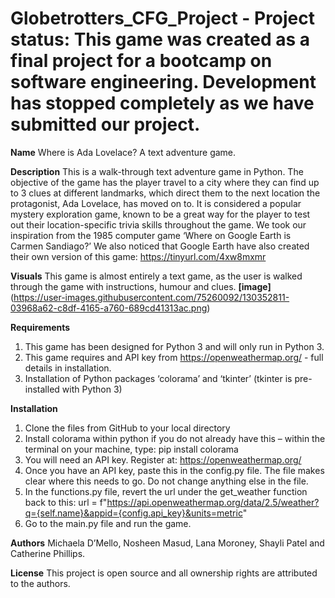# Globetrotters_CFG_Project - Project status: This game was created as a final project for a bootcamp on software engineering.  Development has stopped completely as we have submitted our project. 

**Name**
Where is Ada Lovelace? A text adventure game.

**Description**
This is a walk-through text adventure game in Python. The objective of the game has the player travel to a city where they can find up to 3 clues at different landmarks, which direct them to the next location the protagonist, Ada Lovelace, has moved on to. It is considered a popular mystery exploration game, known to be a great way for the player to test out their location-specific trivia skills throughout the game. We took our inspiration from the 1985 computer game ‘Where on Google Earth is Carmen Sandiago?’ We also noticed that Google Earth have also created their own version of this game: https://tinyurl.com/4xw8mxmr

**Visuals**
This game is almost entirely a text game, as the user is walked through the game with instructions, humour and clues.
**[image]**(https://user-images.githubusercontent.com/75260092/130352811-03968a62-c8df-4165-a760-689cd41313ac.png)

**Requirements**
1.	This game has been designed for Python 3 and will only run in Python 3.
2.	This game requires and API key from https://openweathermap.org/ - full details in installation.
3.	Installation of Python packages ‘colorama’ and ‘tkinter’ (tkinter is pre-installed with Python 3)

**Installation**
1.	Clone the files from GitHub to your local directory
2.	Install colorama within python if you do not already have this – within the terminal on your machine, type: pip install colorama
3.	You will need an API key. Register at: https://openweathermap.org/ 
4.	Once you have an API key, paste this in the config.py file. The file makes clear where this needs to go. Do not change anything else in the file.
5.	In the functions.py file, revert the url under the get_weather function back to this:
url = f"https://api.openweathermap.org/data/2.5/weather?q={self.name}&appid={config.api_key}&units=metric"
6.	Go to the main.py file and run the game.

**Authors** 
Michaela D’Mello, Nosheen Masud, Lana Moroney, Shayli Patel and Catherine Phillips.

**License**
This project is open source and all ownership rights are attributed to the authors.

 
